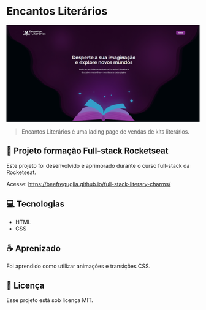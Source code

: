 # Encantos Literários

<img src="./assets/desktop.png" alt="desktop">

> Encantos Literários é uma lading page de vendas de kits literários.


## 🚀 Projeto formação Full-stack Rocketseat

Este projeto foi desenvolvido e aprimorado durante o curso full-stack da Rocketseat.

Acesse:
https://beefreguglia.github.io/full-stack-literary-charms/

## 💻 Tecnologias

- HTML
- CSS

## ☕ Aprenizado

Foi aprendido como utilizar animações e transições CSS.

## 📝 Licença

Esse projeto está sob licença MIT.
